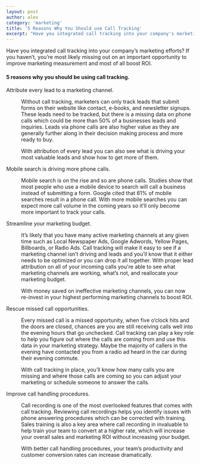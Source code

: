 ```yaml
---
layout: post
author: alex
category: 'marketing'
title: '5 Reasons Why You Should use Call Tracking'
excerpt: "Have you integrated call tracking into your company's marketing efforts? If you haven't, you’re most likely missing out on an important opportunity to improve marketing measurement and most of all boost ROI."
---
```


Have you integrated call tracking into your company’s marketing efforts? If you haven’t, you’re most likely missing out on an important opportunity to improve marketing measurement and most of all boost ROI.

#### 5 reasons why you should be using call tracking. 

<dl>
	<dt>Attribute every lead to a marketing channel.</dt>
	<dd>
		<p>Without call tracking, marketers can only track leads that submit forms on their website like contact, e-books, and newsletter signups. These leads need to be tracked, but there is a missing data on phone calls which could be more than 50% of a businesses leads and inquiries. Leads via phone calls are also higher value as they are generally further along in their decision making process and more ready to buy.</p>
		<p>With attribution of every lead you can also see what is driving your most valuable leads and show how to get more of them.</p>
	</dd>
	<dt>Mobile search is driving more phone calls.</dt>
	<dd>
		<p>Mobile search is on the rise and so are phone calls. Studies show that most people who use a mobile device to search will call a business instead of submitting a form. Google cited that 61% of mobile searches result in a phone call. With more mobile searches you can expect more call volume in the coming years so it’ll only become more important to track your calls. </p>
	</dd>
	<dt>Streamline your marketing budget.</dt>
	<dd>
		<p>It’s likely that you have many active marketing channels at any given time such as Local Newspaper Ads, Google Adwords, Yellow Pages, Billboards, or Radio Ads. Call tracking will make it easy to see if a marketing channel isn’t driving and leads and you’ll know that it either needs to be optimized or you can drop it all together. With proper lead attribution on all of your incoming calls you're able to see what marketing channels are working, what’s not, and reallocate your marketing budget.</p>
		<p>With money saved on ineffective marketing channels, you can now re-invest in your highest performing marketing channels to boost ROI.</p>
	</dd>
	<dt>Rescue missed call opportunities.</dt>
	<dd>
		<p>Every missed call is a missed opportunity, when five o’clock hits and the doors are closed, chances are you are still receiving calls well into the evening hours that go unchecked. Call tracking can play a key role to help you figure out where the calls are coming from and use this data in your marketing strategy. Maybe the majority of callers in the evening have contacted you from a radio ad heard in the car during their evening commute.</p>
		<p>With call tracking in place, you’ll know how many calls you are missing and where those calls are coming so you can adjust your marketing or schedule someone to answer the calls.</p>
	</dd>
	<dt>Improve call handling procedures.</dt>
	<dd>
		<p>Call recording is one of the most overlooked features that comes with call tracking. Reviewing call recordings helps you identify issues with phone answering procedures which can be corrected with training. Sales training is also a key area where call recording in invaluable to help train your team to convert at a higher rate, which will increase your overall sales and marketing ROI without increasing your budget.</p>
		<p>With better call handling procedures, your team’s productivity and customer conversion rates can increase dramatically.</p>
	</dd>
</dl>


